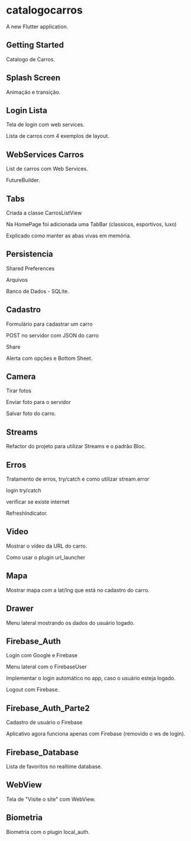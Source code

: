 # catalogocarros

A new Flutter application.

## Getting Started
Catalogo de Carros.


## Splash Screen
Animação e transição. 


## Login Lista
Tela de login com web services.

Lista de carros com 4 exemplos de layout.


## WebServices Carros
List de carros com Web Services.

FutureBuilder.


## Tabs
Criada a classe CarrosListView

Na HomePage foi adicionada uma TabBar (classicos, esportivos, luxo)

Explicado como manter as abas vivas em memória.

## Persistencia
Shared Preferences

Arquivos

Banco de Dados - SQLite.


## Cadastro
Formulário para cadastrar um carro

POST no servidor com JSON do carro

Share

Alerta com opções e Bottom Sheet.


## Camera
Tirar fotos

Enviar foto para o servidor

Salvar foto do carro.


## Streams
Refactor do projeto para utilizar Streams e o padrão Bloc.


## Erros
Tratamento de erros, try/catch e como utilizar stream.error

login try/catch

verificar se existe internet

RefreshIndicator.


## Video
Mostrar o vídeo da URL do carro.

Como usar o plugin url_launcher


## Mapa
Mostrar mapa com a lat/lng que está no cadastro do carro.


## Drawer
Menu lateral mostrando os dados do usuário logado.


## Firebase_Auth
Login com Google e Firebase

Menu lateral com o FirebaseUser

Implementar o login automático no app, caso o usuário esteja logado.

Logout com Firebase.

## Firebase_Auth_Parte2
Cadastro de usuário o Firebase

Aplicativo agora funciona apenas com Firebase (removido o ws de login).


## Firebase_Database
Lista de favoritos no realtime database.


## WebView
Tela de "Visite o site" com WebView.


## Biometria
Biometria com o plugin local_auth.
